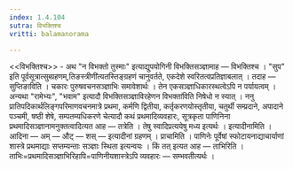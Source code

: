 ```yaml
---
index: 1.4.104
sutra: विभक्तिश्च
vritti: balamanorama

---
```

<<विभक्तिश्च>> - अथ "न विभक्तो तुस्माः" इत्याद्युपयोगिनी विभक्तिसञ्ज्ञामाह — विभक्तिश्च । "सुप" इति पूर्वसूत्रात्सुब्ग्रहणम्,तिङस्त्रीणी॑त्यतस्तिङ्ग्रहणं चानुवर्तते, एकदेशे स्वरितत्वप्रतिज्ञाबलात् । तदाह — सुप्तिङाविति । चकारः पुरुषवचनसञ्ज्ञाभिः समावेशार्थः । तेन एकसञ्ज्ञाधिकारस्थत्वेऽपि न पर्यायत्वम् । अन्यथा "रामेभ्यः", "भवाम" इत्यादौ विभक्तिसञ्ज्ञाविरहेणन विभक्ता॑विति निषेधो न स्यात् । ननु प्रातिपदिकार्थलिङ्गपरिमाणवचनमात्रे प्रथमा, कर्मणि द्वितीया, कर्तृकरणयोस्तृतीया, चतुर्थी सम्प्रदाने, अपादाने पञ्चमी, षष्ठी शेषे, सम्पतम्यधिकरणे चेत्यादौ कथं प्रथमादिव्यवहारः, सूत्रकृता पाणिनिना प्रथमादिसञ्ज्ञानामनुक्तत्वादित्यत आह — तत्रेति । तेषु स्वादिप्रत्ययेषु मध्य इत्यर्थः । इत्यादीनामिति । आदिना — अम् — औट् — शस् — इत्यादीनां ग्रहणम् । प्राचामिति । पाणिनेः पूर्वेषां स्फोटायनाद्याचार्याणां शास्त्रे प्रथमाद्याः सप्तम्यन्ताः सञ्ज्ञाः स्थिता इत्यन्वयः । किं तत् इत्यत आह — ताभिरिति । ताभिः=प्रथमादिसञ्ज्ञाभिरिहापि=पाणिनीयशास्त्रेऽपि व्यवहारः — सम्भवतीत्यर्थः । 